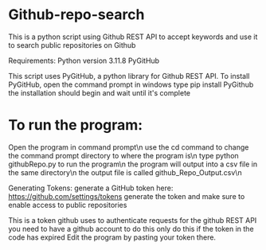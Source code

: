 # Github-repo-search
This is a python script using Github REST API to accept keywords and use it to search public repositories on Github

Requirements:
Python version 3.11.8
PyGitHub

This script uses PyGitHub, a python library for Github REST API.
To install PyGitHub, open the command prompt in windows
type pip install PyGithub
the installation should begin and wait until it's complete

# To run the program:

Open the program in command prompt\n
use the cd command to change the command prompt directory to where the program is\n
type python githubRepo.py to run the program\n
the program will output into a csv file in the same directory\n
the output file is called github_Repo_Output.csv\n


Generating Tokens:
generate a GitHub token here: https://github.com/settings/tokens
generate the token and make sure to enable access to public repositories

This is a token github uses to authenticate requests for the github REST API
you need to have a github account to do this
only do this if the token in the code has expired
Edit the program by pasting your token there.

